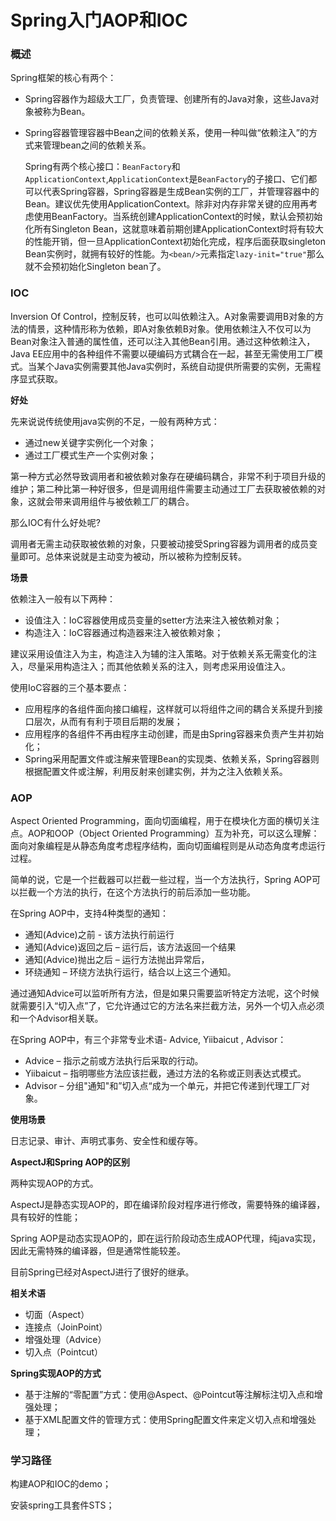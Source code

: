 # Spring入门AOP和IOC

### 概述

Spring框架的核心有两个：

- Spring容器作为超级大工厂，负责管理、创建所有的Java对象，这些Java对象被称为Bean。

- Spring容器管理容器中Bean之间的依赖关系，使用一种叫做“依赖注入”的方式来管理bean之间的依赖关系。

  Spring有两个核心接口：`BeanFactory`和`ApplicationContext`,`ApplicationContext`是`BeanFactory`的子接口、它们都可以代表Spring容器，Spring容器是生成Bean实例的工厂，并管理容器中的Bean。建议优先使用ApplicationContext。除非对内存非常关键的应用再考虑使用BeanFactory。当系统创建ApplicationContext的时候，默认会预初始化所有Singleton Bean，这就意味着前期创建ApplicationContext时将有较大的性能开销，但一旦ApplicationContext初始化完成，程序后面获取singleton Bean实例时，就拥有较好的性能。为`<bean/>`元素指定`lazy-init="true"`那么就不会预初始化Singleton bean了。

### IOC

Inversion Of Control，控制反转，也可以叫依赖注入。A对象需要调用B对象的方法的情景，这种情形称为依赖，即A对象依赖B对象。使用依赖注入不仅可以为Bean对象注入普通的属性值，还可以注入其他Bean引用。通过这种依赖注入，Java EE应用中的各种组件不需要以硬编码方式耦合在一起，甚至无需使用工厂模式。当某个Java实例需要其他Java实例时，系统自动提供所需要的实例，无需程序显式获取。

**好处**

先来说说传统使用java实例的不足，一般有两种方式：

- 通过new关键字实例化一个对象；
- 通过工厂模式生产一个实例对象；

第一种方式必然导致调用者和被依赖对象存在硬编码耦合，非常不利于项目升级的维护；第二种比第一种好很多，但是调用组件需要主动通过工厂去获取被依赖的对象，这就会带来调用组件与被依赖工厂的耦合。

那么IOC有什么好处呢?

调用者无需主动获取被依赖的对象，只要被动接受Spring容器为调用者的成员变量即可。总体来说就是主动变为被动，所以被称为控制反转。

**场景**

依赖注入一般有以下两种：

- 设值注入：IoC容器使用成员变量的setter方法来注入被依赖对象；
- 构造注入：IoC容器通过构造器来注入被依赖对象；

建议采用设值注入为主，构造注入为辅的注入策略。对于依赖关系无需变化的注入，尽量采用构造注入；而其他依赖关系的注入，则考虑采用设值注入。

使用IoC容器的三个基本要点：

- 应用程序的各组件面向接口编程，这样就可以将组件之间的耦合关系提升到接口层次，从而有有利于项目后期的发展；
- 应用程序的各组件不再由程序主动创建，而是由Spring容器来负责产生并初始化；
- Spring采用配置文件或注解来管理Bean的实现类、依赖关系，Spring容器则根据配置文件或注解，利用反射来创建实例，并为之注入依赖关系。



### AOP

Aspect Oriented Programming，面向切面编程，用于在模块化方面的横切关注点。AOP和OOP（Object Oriented Programming）互为补充，可以这么理解：面向对象编程是从静态角度考虑程序结构，面向切面编程则是从动态角度考虑运行过程。

简单的说，它是一个拦截器可以拦截一些过程，当一个方法执行，Spring AOP可以拦截一个方法的执行，在这个方法执行的前后添加一些功能。

在Spring AOP中，支持4种类型的通知：

- 通知(Advice)之前 - 该方法执行前运行
- 通知(Advice)返回之后 – 运行后，该方法返回一个结果
- 通知(Advice)抛出之后 – 运行方法抛出异常后，
- 环绕通知 – 环绕方法执行运行，结合以上这三个通知。

通过通知Advice可以监听所有方法，但是如果只需要监听特定方法呢，这个时候就需要引入“切入点”了，它允许通过它的方法名来拦截方法，另外一个切入点必须和一个Advisor相关联。

在Spring AOP中，有三个非常专业术语- Advice, Yiibaicut , Advisor：

- Advice – 指示之前或方法执行后采取的行动。
- Yiibaicut – 指明哪些方法应该拦截，通过方法的名称或正则表达式模式。
- Advisor – 分组"通知"和”切入点“成为一个单元，并把它传递到代理工厂对象。

**使用场景**

日志记录、审计、声明式事务、安全性和缓存等。

**AspectJ和Spring AOP的区别**

两种实现AOP的方式。

AspectJ是静态实现AOP的，即在编译阶段对程序进行修改，需要特殊的编译器，具有较好的性能；

Spring AOP是动态实现AOP的，即在运行阶段动态生成AOP代理，纯java实现，因此无需特殊的编译器，但是通常性能较差。

目前Spring已经对AspectJ进行了很好的继承。

**相关术语**

- 切面（Aspect）
- 连接点（JoinPoint）
- 增强处理（Advice）
- 切入点（Pointcut）

**Spring实现AOP的方式**

- 基于注解的“零配置”方式：使用@Aspect、@Pointcut等注解标注切入点和增强处理；
- 基于XML配置文件的管理方式：使用Spring配置文件来定义切入点和增强处理；



### 学习路径

构建AOP和IOC的demo；

安装spring工具套件STS；

